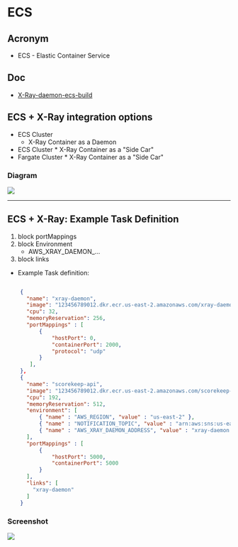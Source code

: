 # ECS

## Acronym
* ECS - Elastic Container Service

## Doc
* [X-Ray-daemon-ecs-build](https://docs.aws.amazon.com/xray/latest/devguide/xray-daemon-ecs.html#xray-daemon-ecs-build)

## ECS + X-Ray integration options
* ECS Cluster
    * X-Ray Container as a Daemon
* ECS Cluster
      * X-Ray Container as a "Side Car"
* Fargate Cluster
      * X-Ray Container as a "Side Car"

### Diagram
[<img src="https://i.imgur.com/nEELfUg.png">](https://i.imgur.com/nEELfUg.png)

---

## ECS + X-Ray: Example Task Definition
1) block portMappings
2) block Environment 
      * AWS_XRAY_DAEMON_...
3) block links
* Example Task definition: 
````json

    {
      "name": "xray-daemon",
      "image": "123456789012.dkr.ecr.us-east-2.amazonaws.com/xray-daemon",
      "cpu": 32,
      "memoryReservation": 256,
      "portMappings" : [
          {
              "hostPort": 0,
              "containerPort": 2000,
              "protocol": "udp"
          }
       ],
    },
    {
      "name": "scorekeep-api",
      "image": "123456789012.dkr.ecr.us-east-2.amazonaws.com/scorekeep-api",
      "cpu": 192,
      "memoryReservation": 512,
      "environment": [
          { "name" : "AWS_REGION", "value" : "us-east-2" },
          { "name" : "NOTIFICATION_TOPIC", "value" : "arn:aws:sns:us-east-2:123456789012:scorekeep-notifications" },
          { "name" : "AWS_XRAY_DAEMON_ADDRESS", "value" : "xray-daemon:2000" }
      ],
      "portMappings" : [
          {
              "hostPort": 5000,
              "containerPort": 5000
          }
      ],
      "links": [
        "xray-daemon"
      ]
    }
````

### Screenshot
[<img src="https://i.imgur.com/Jemx6kX.png">](https://i.imgur.com/Jemx6kX.png)
